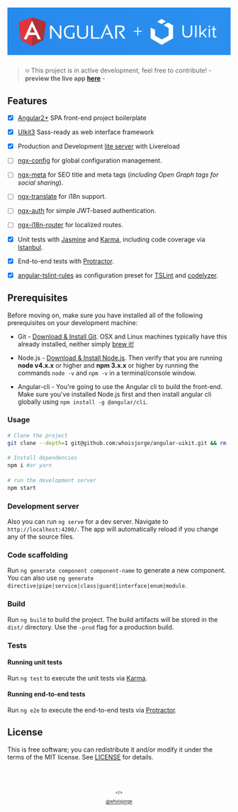 # [![angular-uikit](.github/header.png)](https://github.com/whoisjorge/angular-uikit)

> ፨ This project is in active development, feel free to contribute! - **preview the live app [here](https://whoisjorge.github.io/angular-uikit)** -


## Features

- [x] [Angular2+] SPA front-end project boilerplate
- [x] [UIkit3] Sass-ready as web interface framework
- [x] Production and Development [lite server] with Livereload
- [ ] [ngx-config] for global configuration management.
- [ ] [ngx-meta] for SEO title and meta tags (*including Open Graph tags for social sharing*).
- [ ] [ngx-translate] for i18n support.
- [ ] [ngx-auth] for simple JWT-based authentication.
- [ ] [ngx-i18n-router] for localized routes.
- [x] Unit tests with [Jasmine] and [Karma], including code coverage via [Istanbul].
- [x] End-to-end tests with [Protractor].
- [x] [angular-tslint-rules] as configuration preset for [TSLint] and [codelyzer].


## Prerequisites

Before moving on, make sure you have installed all of the following prerequisites on your development machine: 

* Git - [Download & Install Git](https://git-scm.com/downloads). OSX and Linux machines typically have this already installed, neither simply [brew it!](https://brew.sh)

* Node.js - [Download & Install Node.js](https://nodejs.org/en/download/). Then verify that you are running **node v4.x.x** or higher and **npm 3.x.x** or higher by running the commands `node -v` and `npm -v` in a terminal/console window.

* Angular-cli - You're going to use the Angular cli to build the front-end. Make sure you've installed Node.js first and then install angular cli globally using `npm install -g @angular/cli`.



### Usage

```sh
# Clone the project
git clone --depth=1 git@github.com:whoisjorge/angular-uikit.git && rm -rf angular-uikit/.git

# Install dependencies
npm i #or yarn

# run the development server
npm start
```

### Development server
Also you can run `ng serve` for a dev server. Navigate to `http://localhost:4200/`. The app will automatically reload if you change any of the source files.

### Code scaffolding
Run `ng generate component component-name` to generate a new component. You can also use `ng generate directive|pipe|service|class|guard|interface|enum|module`.

### Build
Run `ng build` to build the project. The build artifacts will be stored in the `dist/` directory. Use the `-prod` flag for a production build.


### Tests

#### Running unit tests
Run `ng test` to execute the unit tests via [Karma].

#### Running end-to-end tests
Run `ng e2e` to execute the end-to-end tests via [Protractor].



## License

This is free software; you can redistribute it and/or modify it under the terms of the MIT license. See [LICENSE](LICENSE) for details.




<!-- Thanks for watching! -->
<br><br>
<p align="center"> <sub><sup>&lt;/&gt;</sub></sup><br>
  <sub><sup><a href="http://www.whoisjorge.me">@whoisjorge</a></sup></sub>
</p>



[Angular2+]: https://angular.io/
[UIkit3]: https://getuikit.com/
[lite server]: https://github.com/johnpapa/lite-server
[Jasmine]: https://jasmine.github.io
[Karma]: https://karma-runner.github.io
[Istanbul]: https://github.com/webpack-contrib/istanbul-instrumenter-loader
[Protractor]: http://www.protractortest.org
[angular-tslint-rules]: https://github.com/fulls1z3/angular-tslint-rules
[TSLint]: https://github.com/palantir/tslint
[codelyzer]: https://github.com/mgechev/codelyzer


[ngx-config]: https://github.com/fulls1z3/ngx-config
[ngx-auth]:  https://github.com/fulls1z3/ngx-auth
[ngx-translate]: https://github.com/ngx-translate/core
[ngx-meta]: https://github.com/fulls1z3/ngx-meta
[ngx-i18n-router]: https://github.com/fulls1z3/ngx-i18n-router 
